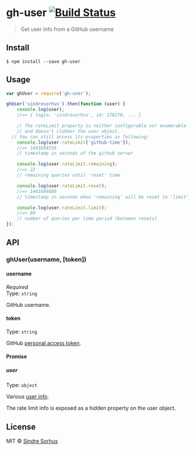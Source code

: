 # gh-user [![Build Status](https://travis-ci.org/sindresorhus/gh-user.svg?branch=master)](https://travis-ci.org/sindresorhus/gh-user)

> Get user info from a GitHub username


## Install

```
$ npm install --save gh-user
```


## Usage

```js
var ghUser = require('gh-user');

ghUser('sindresorhus').then(function (user) {
	console.log(user);
	//=> { login: 'sindresorhus', id: 170270, ... }

	// The rateLimit property is neither configurable nor enumerable
	// and doesn't clobber the user object.
  // You can still access its properties as following:
	console.log(user.rateLimit['github-time']);
	//=> 1441694559
	// timestamp in seconds of the github server

	console.log(user.rateLimit.remaining);
	//=> 22
	// remaining queries until 'reset' time

	console.log(user.rateLimit.reset);
	//=> 1441698880
	// timestamp in seconds when 'remaining' will be reset to 'limit'

	console.log(user.rateLimit.limit);
	//=> 60
	// number of queries per time period (between resets)
});
```


## API

### ghUser(username, [token])

#### username

*Required*  
Type: `string`

GitHub username.

#### token

Type: `string`  

GitHub [personal access token](https://github.com/settings/tokens/new).

#### Promise

##### user

Type: `object`

Various [user info](https://developer.github.com/v3/users/#response).

The rate limit info is exposed as a hidden property on the user object.

## License

MIT © [Sindre Sorhus](http://sindresorhus.com)
